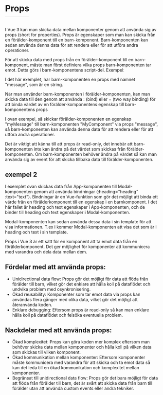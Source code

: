 # Props

I Vue 3 kan man skicka data mellan komponenter genom att använda sig av props (short for properties). Props är egenskaper som man kan skicka från en förälder-komponent till en barn-komponent. Barn-komponenten kan sedan använda denna data för att rendera eller för att utföra andra operationer.

För att skicka data med props från en förälder-komponent till en barn-komponent, måste man först definiera vilka props barn-komponenten tar emot. Detta görs i barn-komponentens script-del. Exempel:

<script>
  export default {
    props: ['message'],
    //...
  }
</script>

I det här exemplet, har barn-komponenten en props med namnet "message", som är en string.

När man använder barn-komponenten i förälder-komponenten, kan man skicka data till den genom att använda : (bind) eller = (two way binding) för att binda värdet av en förälder-komponentens egenskap till barn-komponentens props

<template>
  <div>
    <MyComponent :message="myMessage" />
  </div>
</template>

<script>
  import MyComponent from './MyComponent.vue'
  export default {
    data() {
      return {
        myMessage: 'Hello World!'
      }
    },
    components: {
      MyComponent
    }
  }
</script>

I ovan exempel, så skickar förälder-komponenten en egenskap "myMessage" till barn-komponenten "MyComponent" via props "message", så barn-komponenten kan använda denna data för att rendera eller för att utföra andra operationer.

Det är viktigt att känna till att props är read-only, det innebär att barn-komponenten inte kan ändra på det värdet som skickas från förälder-komponenten. Om barn-komponenten behöver ändra på värdet så kan man använda sig av event för att skicka tillbaka data till förälder-komponenten.

## exempel 2

<template>
  <h1>{{ title }}</h1>
  <p>Welcome...</p>
  <!-- <Modal heading="Sign up for the Givaway!" text="Grab your ninja swag for half price!" /> -->
  <Modal :heading="heading" :text="text" theme="sale" />
</template>

<script>
import Modal from './components/Modal'

export default {
  name: 'App',
  components: { Modal },
  data() {
    return {
      title: 'My First Vue App!',
      heading: 'Sign up for the Givaway!',
      text: 'Grab your ninja swag for half price!'
    }
  }
}
</script>

<style>
#app {
  font-family: Avenir, Helvetica, Arial, sans-serif;
  -webkit-font-smoothing: antialiased;
  -moz-osx-font-smoothing: grayscale;
  text-align: center;
  color: #2c3e50;
  margin-top: 60px;
}
h1 {
  border-bottom: 1px solid #ddd;
  display: inline-block;
  padding-bottom: 10px;
}
</style>

I exemplet ovan skickas data från App-komponenten till Modal-komponenten genom att använda bindningar (:heading="heading" :text="text"). Bindningar är en Vue-funktion som gör det möjligt att binda ett värde från en förälderkomponent till en egenskap i en barnkomponent. I det här fallet är heading och text egenskaper i App-komponenten, och de binder till heading och text egenskaper i Modal-komponenten.

Modal-komponenten kan sedan använda dessa data i sin template för att visa informationen. T.ex i <Modal :heading="heading" :text="text" theme="sale" /> kommer Modal-komponenten att visa det som är i heading och text i sin template.

Props i Vue 3 är ett sätt för en komponent att ta emot data från en förälderkomponent. Det ger möjlighet för komponenter att kommunicera med varandra och dela data mellan dem.

## Fördelar med att använda props:

- Unidirectional data flow: Props gör det möjligt för data att flöda från förälder till barn, vilket gör det enklare att hålla koll på dataflödet och undvika problem med osynkronisering.
- Ökad reusability: Komponenter som tar emot data via props kan användas flera gånger med olika data, vilket gör det möjligt att återanvända koden.
- Enklare debugging: Eftersom props är read-only så kan man enklare hålla koll på dataflödet och felsöka eventuella problem.

## Nackdelar med att använda props:

- Ökad komplexitet: Props kan göra koden mer komplex eftersom man behöver skicka data mellan komponenter och hålla koll på vilken data som skickas till vilken komponent.
- Ökad kommunikation mellan komponenter: Eftersom komponenter måste kommunicera med varandra för att skicka och ta emot data så kan det leda till en ökad kommunikation och komplexitet mellan komponenter.
- Begränsat till unidirectional data flow: Props gör det bara möjligt för data att flöda från förälder till barn, det är svårt att skicka data från barn till förälder utan att använda custom events eller andra tekniker.
